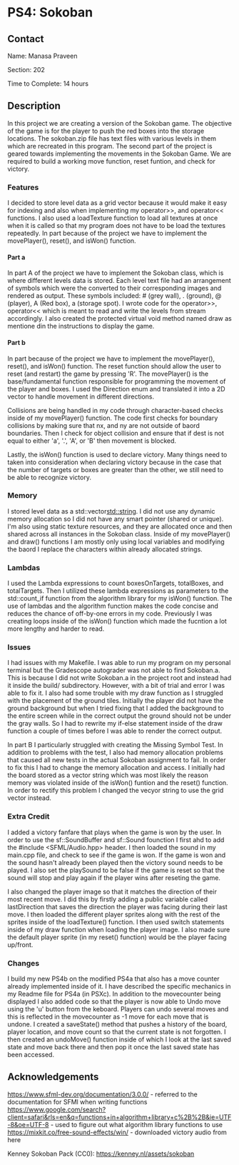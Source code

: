 # PS4: Sokoban 

## Contact
Name: Manasa Praveen

Section: 202

Time to Complete: 14 hours


## Description
In this project we are creating a version of the Sokoban game. The objective of the game is for the player to push the red boxes into the storage locations. The sokoban.zip file has text files with various levels in them which are recreated in this program.  The second part of the project is geared towards implementing the movements in the Sokoban Game. We are required to build a working move function, reset funtion, and check for victory.

### Features
I decided to store level data as a grid vector because it would make it easy for indexing and also when implementing my operator>>, and operator<< functions.  I also used a loadTexture function to load all textures at once when it is called so that my program does not have to be load the textures repeatedly. In part because of the project we have to implement the movePlayer(), reset(), and isWon() function.

#### Part a
In part A of the project we have to implement the Sokoban class, which is where different levels data is stored. Each level text file had an arrangement of symbols which were the converted to their corresponding images and rendered as output. These symbols included: # (grey wall), . (ground), @ (player), A (Red box), a (storage spot).  I wrote code for the operator>>, operator<< which is meant to read and write the levels from stream accordingly.  I also created the protected virtual void method named draw as mentione din the instructions to display the game.

#### Part b
In part because of the project we have to implement the movePlayer(), reset(), and isWon() function. The reset function should allow the user to reset (and restart) the game by pressing 'R'. The movePlayer() is the base/fundamental function responsible for programming the movement of the player and boxes. I used the Direction enum and translated it into a 2D vector to handle movement in different directions. 

Collisions are being handled in my code through character-based checks inside of my movePlayer() function. The code first checks for boundary collisions by making sure that nx, and ny are not outside of baord boundaries. Then I check for object collision and ensure that if dest is not equal to either 'a', '.', 'A', or 'B' then movement is blocked.

Lastly, the isWon() function is used to declare victory. Many things need to taken into consideration when declaring victory because in the case that the number of targets or boxes are greater than the other, we still need to be able to recognize victory. 

### Memory
I stored level data as a std::vector<std::string>. I did not use any dynamic memory allocation so I did not have any smart pointer (shared or unique). I'm also using static texture resources, and they are allocated once and then shared across all instances in the Sokoban class. Inside of my movePlayer() and draw() functions I am mostly only using local variables and modifying the baord I replace the characters within already allocated strings.

### Lambdas
I used the Lambda expressions to count boxesOnTargets, totalBoxes, and totalTargets. Then I utilized these lambda expressions as parameters to the std::count_if function from the algorithm library for my isWon() function. The use of lambdas and the algorithm function makes the code concise and reduces the chance of off-by-one errors in my code. Previously I was creating loops inside of the isWon() function which made the fucntion a lot more lengthy and harder to read. 

### Issues
I had issues with my Makefile. I was able to run my program on my personal terminal but the Gradescope autograder was not able to find Sokoban.a. This is because I did not write Sokoban.a in the project root and instead had it inside the build/ subdirectory. However, with a bit of trial and error I was able to fix it.  I also had some trouble with my draw function as I struggled with the placement of the ground tiles. Initially the player did not have the ground background but when I tried fixing that I added the background to the entire screen while in the correct output the ground should not be under the gray walls. So I had to rewrite my if-else statement inside of the draw function a couple of times before I was able to render the correct output.

In part B I particularly struggled with creating the Missing Symbol Test. In addition to problems with the test, I also had memory allocation problems that caused all new tests in the actual Sokoban assignment to fail. In order to fix this I had to change the memory allocation and access. I initially had the board stored as a vector string which was most likely the reason memory was violated inside of the isWon() funtion and the reset() function. In order to rectify this problem I changed the vecyor string to use the grid vector instead.

### Extra Credit
I added a victory fanfare that plays when the game is won by the user. In order to use the sf::SoundBuffer and sf::Sound founction I first ahd to add the #include <SFML/Audio.hpp> header. I then loaded the sound in my main.cpp file, and check to see if the game is won. If the game is won and the sound hasn't already been played then the victory sound needs to be played. I also set the playSound to be false if the game is reset so that the sound will stop and play again if the player wins after reseting the game.

I also changed the player image so that it matches the direction of their most recent move. I did this by firstly adding a public variable called lastDirection that saves the direction the player was facing during their last move. I then loaded the different player sprites along with the rest of the sprites inside of the loadTexture() function. I then used switch statements inside of my draw function when loading the player image. I also made sure the default player sprite (in my reset() function) would be the player facing up/front.

### Changes
I build my new PS4b on the modified PS4a that also has a move counter already implemented inside of it. I have described the specific mechanics in my Readme file for PS4a (in PSXc). In addition to the movecounter being displayed I also added code so that the player is now able to Undo move using the 'u' button from the keboard. Players can undo several moves and this is reflected in the movecounter as -1 move for each move that is undone. I created a saveState() method that pushes a history of the board, player location, and move count so that the current state is not forgotten. I then created an undoMove() function inside of which I look at the last saved state and move back there and then pop it once the last saved state has been accessed. 

## Acknowledgements
https://www.sfml-dev.org/documentation/3.0.0/ - referred to the documentation for SFMl when writing functions
https://www.google.com/search?client=safari&rls=en&q=functions+in+algorithm+library+c%2B%2B&ie=UTF-8&oe=UTF-8 - used to figure out what algorithm library functions to use
https://mixkit.co/free-sound-effects/win/ - downloaded victory audio from here

Kenney Sokoban Pack (CC0): https://kenney.nl/assets/sokoban
